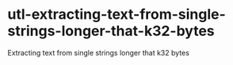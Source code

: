 # utl-extracting-text-from-single-strings-longer-that-k32-bytes
Extracting text from  single strings longer that k32 bytes
